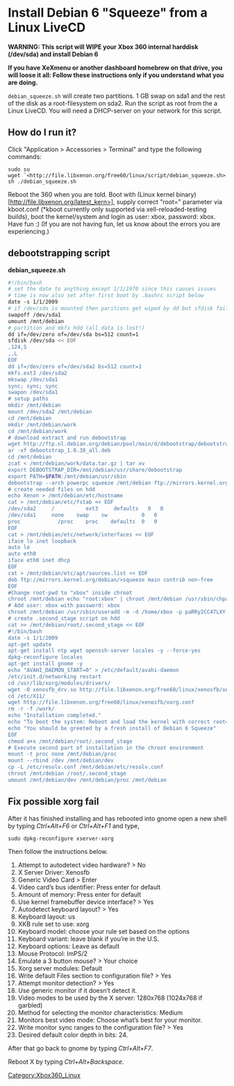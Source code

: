 # Install Debian 6 "Squeeze" from a Linux LiveCD

**WARNING: This script will WIPE your Xbox 360 internal harddisk (/dev/sda) and install Debian 6**

**If you have XeXmenu or another dashboard homebrew on that drive, you
will loose it all: Follow these instructions only if you understand what
you are doing.**

`debian_squeeze.sh` will create two partitions. 1 GB swap on sda1 and the
rest of the disk as a root-filesystem on sda2. Run the script as root
from the a Linux LiveCD. You will need a DHCP-server on your network for
this script.

## How do I run it?

Click "Application \> Accessories \> Terminal" and type the following
commands:

``
sudo su
wget `<http://file.libxenon.org/free60/linux/script/debian_squeeze.sh>
sh ./debian_squeeze.sh
``

Reboot the 360 when you are told. Boot with
(Linux kernel binary)[http://file.libxenon.org/latest_kern>],
supply correct "root=" parameter via kboot.conf (\*kboot currently only supported via
xell-reloaded-testing builds), boot the kernel/system and login as user:
xbox, password: xbox. Have fun :)
(If you are not having fun, let us know about the errors you are experiencing.)

## debootstrapping script
**debian_squeeze.sh**
```sh
#!/bin/bash
# set the date to anything except 1/1/1970 since this causes issues
# time is now also set after first boot by .bashrc script below
date -s 1/1/2009
# if /dev/sda is mounted then paritions get wiped by dd but sfdisk fails!
swapoff /dev/sda1
umount /mnt/debian
# partition and mkfs hdd (all data is lost!)
dd if=/dev/zero of=/dev/sda bs=512 count=1
sfdisk /dev/sda << EOF
,124,S
,,L
EOF
dd if=/dev/zero of=/dev/sda2 bs=512 count=1
mkfs.ext3 /dev/sda2
mkswap /dev/sda1
sync; sync; sync
swapon /dev/sda1
# setup paths
mkdir /mnt/debian
mount /dev/sda2 /mnt/debian
cd /mnt/debian
mkdir /mnt/debian/work
cd /mnt/debian/work
# download extract and run debootstrap
wget http://ftp.nl.debian.org/debian/pool/main/d/debootstrap/debootstrap_1.0.38_all.deb
ar -xf debootstrap_1.0.38_all.deb
cd /mnt/debian
zcat < /mnt/debian/work/data.tar.gz | tar xv
export DEBOOTSTRAP_DIR=/mnt/debian/usr/share/debootstrap
export PATH=$PATH:/mnt/debian/usr/sbin
debootstrap --arch powerpc squeeze /mnt/debian ftp://mirrors.kernel.org/debian/
# create needed files on hdd
echo Xenon > /mnt/debian/etc/hostname
cat > /mnt/debian/etc/fstab << EOF
/dev/sda2     /          ext3     defaults   0   0
/dev/sda1     none    swap    sw           0   0
proc            /proc    proc    defaults  0   0
EOF
cat > /mnt/debian/etc/network/interfaces << EOF
iface lo inet loopback
auto lo
auto eth0
iface eth0 inet dhcp
EOF
cat > /mnt/debian/etc/apt/sources.list << EOF
deb ftp://mirrors.kernel.org/debian/>squeeze main contrib non-free
EOF
#Change root-pwd to "xbox" inside chroot
chroot /mnt/debian echo "root:xbox" | chroot /mnt/debian /usr/sbin/chpasswd
# Add user: xbox with password: xbox
chroot /mnt/debian /usr/sbin/useradd -m -d /home/xbox -p paRRy2CC47LXY xbox
# create .second_stage script on hdd
cat >> /mnt/debian/root/.second_stage << EOF
#!/bin/bash
date -s 1/1/2009
apt-get update
apt-get install ntp wget openssh-server locales -y --force-yes
dpkg-reconfigure locales
apt-get install gnome -y
echo "AVAHI_DAEMON_START=0" > /etc/default/avahi-daemon
/etc/init.d/networking restart
cd /usr/lib/xorg/modules/drivers/
wget -O xenosfb_drv.so http://file.libxenon.org/free60/linux/xenosfb/xenosfb_drv.so_squeeze
cd /etc/X11/
wget http://file.libxenon.org/free60/linux/xenosfb/xorg.conf
rm -r -f /work/
echo "Installation completed."
echo "To boot the system: Reboot and load the kernel with correct root= params."
echo "You should be greeted by a fresh install of Debian 6 Squeeze"
EOF
chmod a+x /mnt/debian/root/.second_stage
# Execute second part of installation in the chroot environment
mount -t proc none /mnt/debian/proc
mount --rbind /dev /mnt/debian/dev
cp -L /etc/resolv.conf /mnt/debian/etc/resolv.conf
chroot /mnt/debian /root/.second_stage
umount /mnt/debian/dev /mnt/debian/proc /mnt/debian
```

## Fix possible xorg fail

After it has finished installing and has rebooted into gnome open a new
shell by typing *Ctrl+Alt+F6* or *Ctrl+Alt+F1* and type,

`sudo dpkg-reconfigure xserver-xorg`

Then follow the instructions below.

1. Attempt to autodetect video hardware? \> No
2. X Server Driver: Xenosfb
3. Generic Video Card \> Enter
4. Video card’s bus identifier: Press enter for default
5. Amount of memory: Press enter for default
6. Use kernel framebuffer device interface? \> Yes
7. Autodetect keyboard layout? \> Yes
8. Keyboard layout: us
9. XKB rule set to use: xorg
10. Keyboard model: choose your rule set based on the options
11. Keyboard variant: leave blank if you’re in the U.S.
12. Keyboard options: Leave as default
13. Mouse Protocol: ImPS/2
14. Emulate a 3 button mouse? \> Your choice
15. Xorg server modules: Default
16. Write default Files section to configuration file? \> Yes
17. Attempt monitor detection? \> Yes
18. Use generic monitor if it doesn’t detect it.
19. Video modes to be used by the X server: 1280x768 (1024x768 if garbled)
20. Method for selecting the monitor characteristics: Medium
21. Monitors best video mode: Choose what’s best for your monitor.
22. Write monitor sync ranges to the configuration file? \> Yes
23. Desired default color depth in bits: 24.

After that go back to gnome by typing *Ctrl+Alt+F7*.

Reboot X by typing *Ctrl+Alt+Backspace*.

[Category:Xbox360_Linux](../Category_Xbox360_Linux)